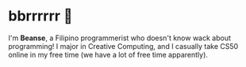 # bbrrrrrr 🫨
I'm **Beanse**, a Filipino programmerist who doesn't know wack about programming! I major in Creative Computing, and I casually take CS50 online in my free time (we have a lot of free time apparently).
